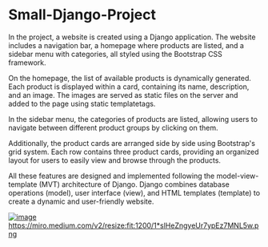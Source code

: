 # Small-Django-Project
In the project, a website is created using a Django application. The website includes a navigation bar, a homepage where products are listed, and a sidebar menu with categories, all styled using the Bootstrap CSS framework.

On the homepage, the list of available products is dynamically generated. Each product is displayed within a card, containing its name, description, and an image. The images are served as static files on the server and added to the page using static templatetags.

In the sidebar menu, the categories of products are listed, allowing users to navigate between different product groups by clicking on them.

Additionally, the product cards are arranged side by side using Bootstrap's grid system. Each row contains three product cards, providing an organized layout for users to easily view and browse through the products.

All these features are designed and implemented following the model-view-template (MVT) architecture of Django. Django combines database operations (model), user interface (view), and HTML templates (template) to create a dynamic and user-friendly website.

[![image](https://github.com/SUmidcyber/Small-Django-Project/assets/134206387/b6cc7031-d8b3-4a71-9739-59181bf3f584)
](https://miro.medium.com/v2/resize:fit:1200/1*slHeZngyeUr7ypEz7MNL5w.png)https://miro.medium.com/v2/resize:fit:1200/1*slHeZngyeUr7ypEz7MNL5w.png

